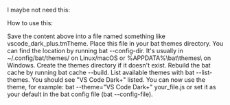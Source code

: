 I maybe not need this:

How to use this:

Save the content above into a file named something like vscode_dark_plus.tmTheme.
Place this file in your bat themes directory. You can find the location by running bat --config-dir. It's usually in ~/.config/bat/themes/ on Linux/macOS or %APPDATA%\bat\themes\ on Windows. Create the themes directory if it doesn't exist.
Rebuild the bat cache by running bat cache --build.
List available themes with bat --list-themes. You should see "VS Code Dark+" listed.
You can now use the theme, for example: bat --theme="VS Code Dark+" your_file.js or set it as your default in the bat config file (bat --config-file).